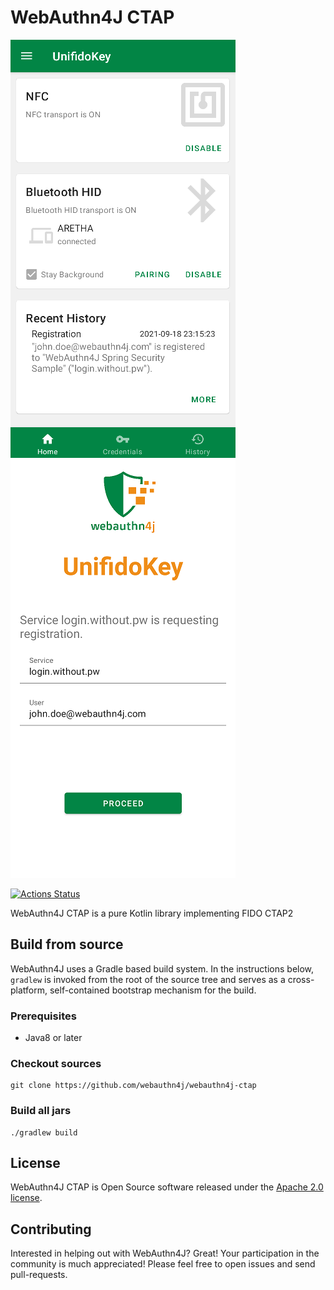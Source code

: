 # WebAuthn4J CTAP

![Home screen](docs/images/home.png)
![Registration screen](./docs/images/registration.png)

[![Actions Status](https://github.com/webauthn4j/webauthn4j-ctap/workflows/CI/badge.svg)](https://github.com/webauthn4j/webauthn4j-ctap/actions)

WebAuthn4J CTAP is a pure Kotlin library implementing FIDO CTAP2

## Build from source

WebAuthn4J uses a Gradle based build system.
In the instructions below, `gradlew` is invoked from the root of the source tree and serves as a cross-platform,
self-contained bootstrap mechanism for the build.

### Prerequisites

- Java8 or later

### Checkout sources

```
git clone https://github.com/webauthn4j/webauthn4j-ctap
```

### Build all jars

```
./gradlew build
```

## License

WebAuthn4J CTAP is Open Source software released under the
[Apache 2.0 license](http://www.apache.org/licenses/LICENSE-2.0.html).

## Contributing

Interested in helping out with WebAuthn4J? Great! Your participation in the community is much
appreciated!
Please feel free to open issues and send pull-requests.
